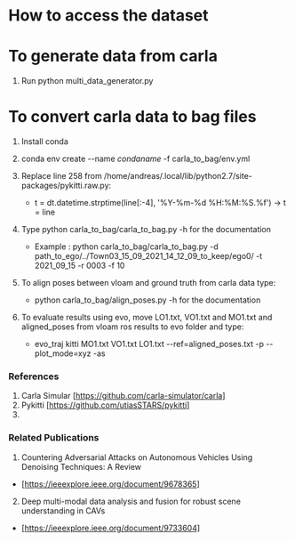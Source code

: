 # How to access the dataset

# To generate data from carla
1. Run python multi_data_generator.py

# To convert carla data to bag files

1. Install conda

2. conda env create --name $conda name$ -f carla_to_bag/env.yml

3. Replace line 258 from /home/andreas/.local/lib/python2.7/site-packages/pykitti.raw.py:
	- t = dt.datetime.strptime(line[:-4], '%Y-%m-%d %H:%M:%S.%f') -> t = line

4. Type python carla_to_bag/carla_to_bag.py -h for the documentation
	- Example : python carla_to_bag/carla_to_bag.py -d path_to_ego/../Town03_15_09_2021_14_12_09_to_keep/ego0/ -t 2021_09_15 -r 0003 -f 10

5. To align poses between vloam and ground truth from carla data type:
	- python carla_to_bag/align_poses.py -h for the documentation

6. To evaluate results using evo, move LO1.txt, VO1.txt and MO1.txt and aligned_poses from vloam ros results to evo folder and type:
    - evo_traj kitti MO1.txt VO1.txt LO1.txt  --ref=aligned_poses.txt -p --plot_mode=xyz -as



### References
1. Carla Simular [https://github.com/carla-simulator/carla]
2. Pykitti [https://github.com/utiasSTARS/pykitti]
3. 


### Related Publications
1. Countering Adversarial Attacks on Autonomous Vehicles Using Denoising Techniques: A Review
- [https://ieeexplore.ieee.org/document/9678365]
2. Deep multi-modal data analysis and fusion for robust scene understanding in CAVs
- [https://ieeexplore.ieee.org/document/9733604]